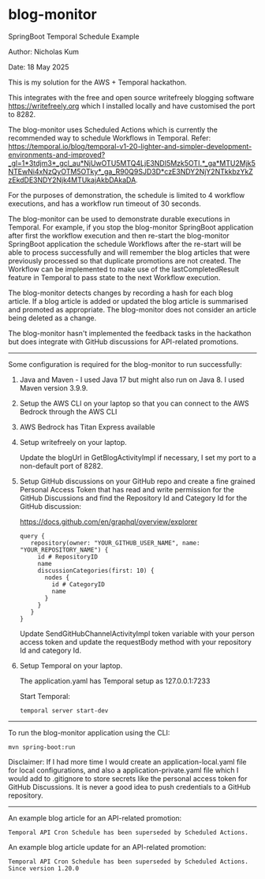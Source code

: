 # blog-monitor
SpringBoot Temporal Schedule Example

Author: Nicholas Kum

Date: 18 May 2025

This is my solution for the AWS + Temporal hackathon.

This integrates with the free and open source writefreely blogging software https://writefreely.org which I installed locally and have customised the port to 8282.

The blog-monitor uses Scheduled Actions which is currently the recommended way to schedule Workflows in Temporal.
Refer: https://temporal.io/blog/temporal-v1-20-lighter-and-simpler-development-environments-and-improved?_gl=1*3tdjm3*_gcl_au*NjUwOTU5MTQ4LjE3NDI5Mzk5OTI.*_ga*MTU2Mjk5NTEwNi4xNzQyOTM5OTky*_ga_R90Q9SJD3D*czE3NDY2NjY2NTkkbzYkZzEkdDE3NDY2Njk4MTUkajAkbDAkaDA.

For the purposes of demonstration, the schedule is limited to 4 workflow executions, and has a workflow run timeout of 30 seconds.

The blog-monitor can be used to demonstrate durable executions in Temporal.
For example, if you stop the blog-monitor SpringBoot application after first the workflow execution and then re-start the blog-monitor SpringBoot application the schedule Workflows after the re-start will be able to process successfully and will remember the blog articles that were previously processed so that duplicate promotions are not created.
The Workflow can be implemented to make use of the lastCompletedResult feature in Temporal to pass state to the next Workflow execution.

The blog-monitor detects changes by recording a hash for each blog article.
If a blog article is added or updated the blog article is summarised and promoted as appropriate.
The blog-monitor does not consider an article being deleted as a change.

The blog-monitor hasn't implemented the feedback tasks in the hackathon but does integrate with GitHub discussions for API-related promotions.

***

Some configuration is required for the blog-monitor to run successfully:
1. Java and Maven - I used Java 17 but might also run on Java 8. I used Maven version 3.9.9.
2. Setup the AWS CLI on your laptop so that you can connect to the AWS Bedrock through the AWS CLI
3. AWS Bedrock has Titan Express available
4. Setup writefreely on your laptop.

   Update the blogUrl in GetBlogActivityImpl if necessary, I set my port to a non-default port of 8282.

5. Setup GitHub discussions on your GitHub repo and create a fine grained Personal Access Token that has read and write permission for the GitHub Discussions and find the Repository Id and Category Id for the GitHub discussion:

   https://docs.github.com/en/graphql/overview/explorer

   ```
   query {
      repository(owner: "YOUR_GITHUB_USER_NAME", name: "YOUR_REPOSITORY_NAME") {
        id # RepositoryID
        name
        discussionCategories(first: 10) {
          nodes {
            id # CategoryID
            name
          }
        }
      }
   }
   ```

   Update SendGitHubChannelActivityImpl token variable with your person access token and update the requestBody method with your repository Id and category Id.

6. Setup Temporal on your laptop.

   The application.yaml has Temporal setup as 127.0.0.1:7233

   Start Temporal:
   ```
   temporal server start-dev
   ```
   
***

To run the blog-monitor application using the CLI:

   ```
   mvn spring-boot:run
   ```

Disclaimer: If I had more time I would create an application-local.yaml file for local configurations, and also a application-private.yaml file which I would add to .gitignore to store secrets like the personal access token for GitHub Discussions.
It is never a good idea to push credentials to a GitHub repository.

***

An example blog article for an API-related promotion:

    Temporal API Cron Schedule has been superseded by Scheduled Actions.

An example blog article update for an API-related promotion:

    Temporal API Cron Schedule has been superseded by Scheduled Actions.
    Since version 1.20.0

